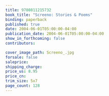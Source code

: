```yaml
---
title: 9780811215732
book_title: "Screeno: Stories & Poems"
binding: paperback
published: true
date: 2004-06-01T05:00:00-04:00
publication_date: 2004-06-01T05:00:00-04:00
show_in_forthcoming: false
contributors:

cover_image_path: Screeno_.jpg
forsale: false
saleprice:
shipping_charge:
price_us: 8.95
price_cn:
trim_size: 5x7
page_count: 128
---
```


